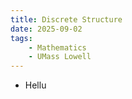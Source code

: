 ```yaml
---
title: Discrete Structure
date: 2025-09-02
tags: 
    - Mathematics
    - UMass Lowell
---
```

- Hellu